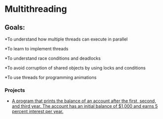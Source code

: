 # Multithreading

## Goals:
*To understand how multiple threads can execute in parallel

*To learn to implement threads

*To understand race conditions and deadlocks

*To avoid corruption of shared objects by using locks and conditions

*To use threads for programming animations

### Projects
* [A program that prints the balance of an account after the first, second, and third year. The account has an initial balance of $1,000 and earns 5 percent interest per year.](Section-01-Getting-Started-And-Assessment/email.md)


